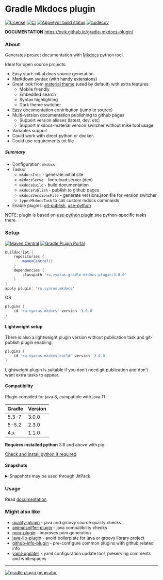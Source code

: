 # Gradle Mkdocs plugin
[![License](https://img.shields.io/badge/license-MIT-blue.svg)](http://www.opensource.org/licenses/MIT)
[![CI](https://github.com/xvik/gradle-mkdocs-plugin/actions/workflows/CI.yml/badge.svg)](https://github.com/xvik/gradle-mkdocs-plugin/actions/workflows/CI.yml)
[![Appveyor build status](https://ci.appveyor.com/api/projects/status/github/xvik/gradle-mkdocs-plugin?svg=true)](https://ci.appveyor.com/project/xvik/gradle-mkdocs-plugin)
[![codecov](https://codecov.io/gh/xvik/gradle-mkdocs-plugin/branch/master/graph/badge.svg)](https://codecov.io/gh/xvik/gradle-mkdocs-plugin)

**DOCUMENTATION** https://xvik.github.io/gradle-mkdocs-plugin/

### About

Generates project documentation with [Mkdocs](http://www.mkdocs.org/) python tool. 

Ideal for open source projects:

* Easy start: initial docs source generation
* Markdown syntax (with handy extensions)
* Great look from [material theme](https://squidfunk.github.io/mkdocs-material/) (used by default) with extra features:
    - Mobile friendly
    - Embedded search
    - Syntax highlighting
    - Dark theme switcher
* Easy documentation contribution (jump to source)
* Multi-version documentation publishing to github pages 
    - Support version aliases (latest, dev, etc)
    - Support mkdocs-material version switcher without mike tool usage
* Variables support
* Could work with direct python or docker.
* Could use requirements.txt file

##### Summary

* Configuration: `mkdocs`
* Tasks:
    - `mkdocsInit` - generate initial site 
    - `mkdocsServe` - livereload server (dev)
    - `mkdocsBuild` - build documentation
    - `mkdocsPublish` - publish to github pages
    - `mkdocsVersionsFile` - generate versions.json file for version switcher
    - `type:MkdocsTask` to call custom mdocs commands   
* Enable plugins: [git-publish](https://github.com/ajoberstar/gradle-git-publish),
[use-python](https://github.com/xvik/gradle-use-python-plugin)

NOTE: plugin is based on [use-python plugin](https://github.com/xvik/gradle-use-python-plugin) see python-specific 
tasks there.  

### Setup

[![Maven Central](https://img.shields.io/maven-central/v/ru.vyarus/gradle-mkdocs-plugin.svg)](https://maven-badges.herokuapp.com/maven-central/ru.vyarus/gradle-mkdocs-plugin)
[![Gradle Plugin Portal](https://img.shields.io/maven-metadata/v/https/plugins.gradle.org/m2/ru/vyarus/mkdocs/ru.vyarus.mkdocs.gradle.plugin/maven-metadata.xml.svg?colorB=007ec6&label=plugins%20portal)](https://plugins.gradle.org/plugin/ru.vyarus.mkdocs)

```groovy
buildscript {
    repositories {
        mavenCentral()
    }
    dependencies {
        classpath 'ru.vyarus:gradle-mkdocs-plugin:3.0.0'
    }
}
apply plugin: 'ru.vyarus.mkdocs'
```

OR 

```groovy
plugins {
    id 'ru.vyarus.mkdocs' version '3.0.0'
}
```

#### Lightweight setup

There is also a lightweight plugin version without publication task and git-publish plugin enabling:

```groovy
plugins {
    id 'ru.vyarus.mkdocs-build' version '3.0.0'
}
```

Lightweight plugin is suitable if you don't need git publication and don't want extra
tasks to appear.

#### Compatibility

Plugin compiled for java 8, compatible with java 11.

Gradle | Version
--------|-------
5.3-7   | 3.0.0
5-5.2   | 2.3.0
4.x     | [1.1.0](https://github.com/xvik/gradle-mkdocs-plugin/tree/1.1.0)

**Requires installed python** 3.8 and above with pip.

[Check and install python if required](https://xvik.github.io/gradle-use-python-plugin/2.3.0/guide/python/).


#### Snapshots

<details>
      <summary>Snapshots may be used through JitPack</summary>

* Go to [JitPack project page](https://jitpack.io/#ru.vyarus/gradle-mkdocs-plugin)
* Select `Commits` section and click `Get it` on commit you want to use 
    or use `master-SNAPSHOT` to use the most recent snapshot

For gradle before 6.0 use `buildscript` block with required commit hash as version:

```groovy
buildscript {
    repositories {
        maven { url 'https://jitpack.io' }
    }
    dependencies {
        classpath 'ru.vyarus:gradle-mkdocs-plugin:2450c7e881'
    }
}
apply plugin: 'ru.vyarus.mkdocs'
```

For gradle 6.0 and above:

* Add to `settings.gradle` (top most!) with required commit hash as version:

  ```groovy
  pluginManagement {
      resolutionStrategy {
          eachPlugin {
              if (requested.id.namespace == 'ru.vyarus.mkdocs') {
                  useModule('ru.vyarus:gradle-mkdocs-plugin:2450c7e881')
              }
          }
      }
      repositories {
          maven { url 'https://jitpack.io' }
          gradlePluginPortal()          
      }
  }    
  ``` 
* Use plugin without declaring version: 

  ```groovy
  plugins {
      id 'ru.vyarus.mkdocs'
  }
  ```  

</details>  


### Usage

Read [documentation](https://xvik.github.io/gradle-mkdocs-plugin/)

### Might also like

* [quality-plugin](https://github.com/xvik/gradle-quality-plugin) - java and groovy source quality checks
* [animalsniffer-plugin](https://github.com/xvik/gradle-animalsniffer-plugin) - java compatibility checks
* [pom-plugin](https://github.com/xvik/gradle-pom-plugin) - improves pom generation
* [java-lib-plugin](https://github.com/xvik/gradle-java-lib-plugin) - avoid boilerplate for java or groovy library project
* [github-info-plugin](https://github.com/xvik/gradle-github-info-plugin) - pre-configure common plugins with github related info
* [yaml-updater](https://github.com/xvik/yaml-updater) - yaml configuration update tool, preserving comments and whitespaces


---
[![gradle plugin generator](http://img.shields.io/badge/Powered%20by-%20Gradle%20plugin%20generator-green.svg?style=flat-square)](https://github.com/xvik/generator-gradle-plugin)
